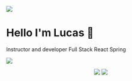 <p>
  <img src="https://cdn.shopify.com/s/files/1/2262/3723/files/Java-Love-Bellevue-Coffee-Shop-Montclair-NJ-Location_1024x1024.png?v=1535402660">
</p>

# Hello I'm Lucas 👋

Instructor and developer Full Stack React Spring

[<img src="https://img.shields.io/badge/linkedin-%230077B5.svg?&style=for-the-badge&logo=linkedin&logoColor=white">](https://www.linkedin.com/in/lucas-capelotto-da-silva-43b26216a/)

<p align = "center">
  <img src = "https://github-readme-stats.vercel.app/api?username=LucasCapSilva&show_icons=true&theme=radical&line_height=33">
  <img src = "https://github-readme-stats.vercel.app/api/top-langs/?username=LucasCapSilva&hide_langs_below=.25&theme=radical">
</p>







